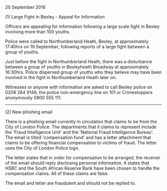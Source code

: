 20 September 2016

(1) Large Fight in Bexley - Appeal for Information

Officers are appealing for information following a large scale fight in Bexley involving more than 100 youths.

Police were called to Northumberland Heath, Bexley, at approximately 17:40hrs on 19 September, following reports of a large fight between a group of youths.

Just before the fight in Northumberland Heath, there was a disturbance between a group of youths in Bexleyheath Broadway at approximately 16:30hrs. Police dispersed group of youths who they believe may have been involved in the fight in Northumberland Heath later on.

Witnesses or anyone with information are asked to call Bexley police on 0208 284 9146, the police non-emergency line on 101 or Crimestoppers anonymously 0800 555 111.

---

(2) New phishing email

There is a phishing email currently in circulation that claims to be from the City of London Police. The departments that it claims to represent include the 'Fraud Intelligence Unit' and the 'National Fraud Intelligence Bureau'. The email is titled 'compensation fund' and has a letter attachment that claims to be offering financial compensation to victims of fraud. The letter uses the City of London Police logo.

The letter states that in order for compensation to be arranged, the receiver of the email should reply disclosing personal information. It states that HSBC and the South African Reserve Bank have been chosen to handle the compensation claims. All of these claims are false.

The email and letter are fraudulent and should not be replied to.
